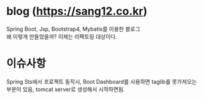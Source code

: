# blog (https://sang12.co.kr)
Spring Boot, Jsp, Bootstrap4, Mybatis를 이용한 블로그  
왜 이렇게 만들었을까? 이제는 리펙토링 대상이다.

# 이슈사항
Spring Sts에서 프로젝트 동작시, Boot Dashboard를 사용하면 taglib를 못가져오는 부분이 있음, tomcat server로 생성해서 시작하면됨.
